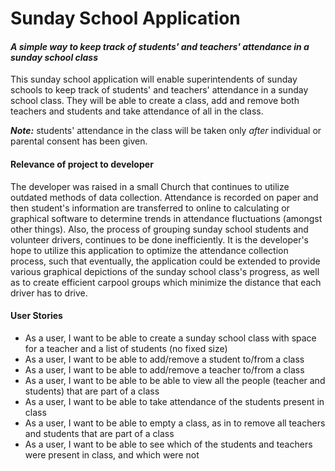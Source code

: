 # Sunday School Application

#### *A simple way to keep track of students' and teachers' attendance in a sunday school class*

This sunday school application will enable superintendents of sunday schools to keep track of students' and teachers' 
attendance in a sunday school class. They will be able to create a class, add and remove both teachers and students 
and take attendance of all in the class.

***Note:*** students' attendance in the class will be taken only *after* individual or parental consent has been given.

#### Relevance of project to developer

The developer was raised in a small Church that continues to utilize outdated methods of data collection. 
Attendance is recorded on paper and then student's information are transferred to online to calculating or graphical
software to determine trends in attendance fluctuations (amongst other things). Also, the process of grouping sunday 
school students and volunteer drivers, continues to be done inefficiently. It is the developer's hope to utilize this
application to optimize the attendance collection process, such that eventually, the 
application could be extended to provide various graphical depictions of the sunday school class's progress, as well as to 
create efficient carpool groups which minimize the distance that each driver has to drive.
 
 #### User Stories
- As a user, I want to be able to create a sunday school class with space for a teacher and a list of students 
(no fixed size)
- As a user, I want to be able to add/remove a student to/from a class
- As a user, I want to be able to add/remove a teacher to/from a class
- As a user, I want to be able to be able to view all the people (teacher and students) that are part of a class
- As a user, I want to be able to take attendance of the students present in class 
- As a user, I want to be able to empty a class, as in to remove all teachers and students that are part of a class
- As a user, I want to be able to see which of the students and teachers were present in class, and which were not


  
  
   
   


